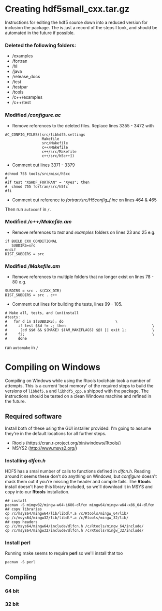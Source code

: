 # Creating hdf5small_cxx.tar.gz

Instructions for editing the hdf5 source down into a reduced version for inclusion the package.  The is just a record of the steps I took, and should be automated in the future if possible.

### Deleted the following folders:
  - /examples
  - /fortran
  - /hl
  - /java
  - /release_docs
  - /test
  - /testpar
  - /tools
  - /c++/examples
  - /c++/test

### Modified */configure.ac*

- Remove references to the deleted files.  Replace lines 3355 - 3472 with

```
AC_CONFIG_FILES([src/libhdf5.settings
                 Makefile
                 src/Makefile
                 c++/Makefile
                 c++/src/Makefile
                 c++/src/h5c++])
```
- Comment out lines 3371 - 3379

```
#chmod 755 tools/src/misc/h5cc
#
#if test "X$HDF_FORTRAN" = "Xyes"; then
#  chmod 755 fortran/src/h5fc
#fi
```
- Comment out reference to *fortran/src/H5config_f.inc* on lines 464 & 465

Then run `autoconf` in `/`.

### Modified */c++/Makefile.am*

- Remove references to *test* and *examples* folders on lines 23 and 25 e.g.

```
if BUILD_CXX_CONDITIONAL
   SUBDIRS=src
endif
DIST_SUBDIRS = src
```

### Modified */Makefile.am*

- Remove references to multiple folders that no longer exist on lines 78 - 80 e.g.

```
SUBDIRS = src . $(CXX_DIR)
DIST_SUBDIRS = src . c++
```

- Comment out lines for building the tests, lines 99 - 105.

```
# Make all, tests, and (un)install
#tests:
#	for d in $(SUBDIRS); do                        \
#	  if test $$d != .; then                                        \
#	   (cd $$d && $(MAKE) $(AM_MAKEFLAGS) $@) || exit 1;            \
#	  fi;                                                           \
#	  done
```
run `automake` in `/`

# Compiling on Windows

Compiling on Windows while using the Rtools toolchain took a number of attempts.  This is a current 'best memory' of tħe required steps to build the versions of `libhdf5.a` and `libhdf5_cpp.a` shipped with the package.  The instructions should be tested on a clean Windows machine and refined in the future.

## Required software

Install both of these using the GUI installer provided.  I'm going to assume they're in the default locations for all further steps.

- Rtools (https://cran.r-project.org/bin/windows/Rtools/)
- MSYS2 (http://www.msys2.org/)

### Installing *dlfcn.h*

HDF5 has a smal number of calls to functions defined in *dlfcn.h*.  Reading around it seems these don't do anything on Windows, but *configure* doesn't mask them out if you're missing the header and compile fails.  The **Rtools** install doesn't have this library included, so we'll download it in MSYS and copy into our **Rtools** installation.

```{bash}
## install
pacman -S mingw32/mingw-w64-i686-dlfcn mingw64/mingw-w64-x86_64-dlfcn
## copy libraries
cp /c/msys64/mingw64/lib/libdl*.a /c/Rtools/mingw_64/lib/
cp /c/msys64/mingw32/lib/libdl*.a /c/Rtools/mingw_32/lib/
## copy headers
cp /c/msys64/mingw64/include/dlfcn.h /c/Rtools/mingw_64/include/
cp /c/msys64/mingw32/include/dlfcn.h /c/Rtools/mingw_32/include/
```

### Install **perl**

Running make seems to require **perl** so we'll install that too

```{bash}
pacman -S perl
```

## Compiling

### 64 bit

### 32 bit
